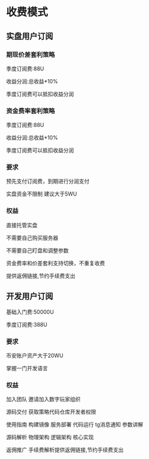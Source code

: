 # 收费模式

## 实盘用户订阅

### 期现价差套利策略

季度订阅费:88U

收益分润:总收益*10%

季度订阅费可以抵扣收益分润



### 资金费率套利策略

季度订阅费:88U

收益分润:总收益*10%

季度订阅费可以抵扣收益分润



### 要求

预先支付订阅费，到期进行分润支付

实盘资金不限制 建议大于5WU 



### 权益

直接托管实盘 

不需要自己购买服务器 

不需要自己盯盘和调整参数

资金费率和价差套利支持切换，不重复收费

提供返佣链接,节约手续费支出





## 开发用户订阅



基础入门费:50000U

季度订阅费:388U



### 要求

币安账户资产大于20WU

掌握一门开发语言



### 权益

加入团队 邀请加入数字玩家组织

源码交付 获取策略代码仓库开发者权限

使用指南 构建镜像 服务部署 代码运行 tg消息通知 参数讲解

源码解析 物理架构 逻辑架构 核心实现

返佣推广 手续费解析提供返佣链接,节约手续费支出


